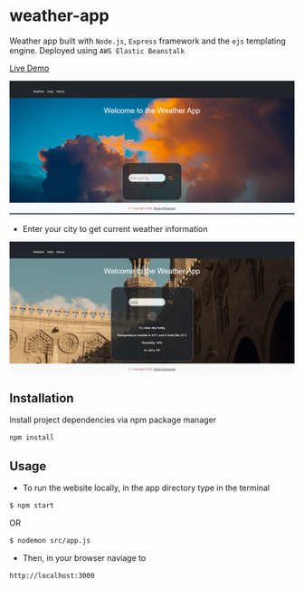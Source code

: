 # weather-app

Weather app built with `Node.js`, `Express` framework and the `ejs` templating engine. Deployed using `AWS Elastic Beanstalk`

[Live Demo](http://Weatherapp-env.eba-i2vmznzv.eu-central-1.elasticbeanstalk.com)



<img src="./public/img/screenshots/home.png">

* Enter your city to get current weather information

<img src="./public/img/screenshots/result.png">

<br>

## Installation

Install project dependencies via npm package manager

```JavaScript
npm install
```

## Usage

* To run the website locally, in the app directory type in the terminal

```bash
$ npm start
```

OR

```bash
$ nodemon src/app.js
```

* Then, in your browser naviage to
  
```text
http://localhost:3000
```